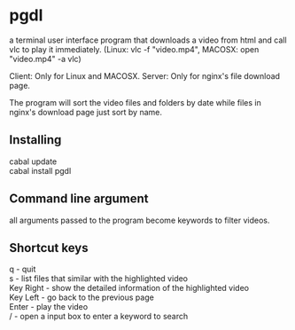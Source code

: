 # pgdl

a terminal user interface program that downloads a video from html and call vlc to play it immediately.
(Linux: vlc -f "video.mp4", MACOSX: open "video.mp4" -a vlc)

Client: Only for Linux and MACOSX.
Server: Only for nginx's file download page.

The program will sort the video files and folders by date while files in nginx's download page just sort by name.

## Installing

cabal update <br>
cabal install pgdl

## Command line argument

all arguments passed to the program become keywords to filter videos.

## Shortcut keys

q - quit
<br>
s - list files that similar with the highlighted video
<br>
Key Right - show the detailed information of the highlighted video
<br>
Key Left - go back to the previous page
<br>
Enter - play the video
<br>
/ - open a input box to enter a keyword to search

